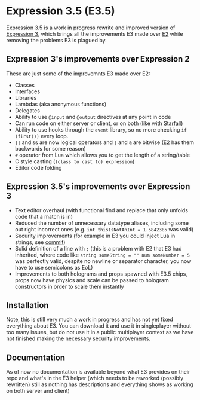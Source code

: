 # Expression 3.5 (E3.5)

Expression 3.5 is a work in progress rewrite and improved version of [Expression 3](https://github.com/Rusketh/ExpAdv3), which brings all the improvements E3 made over [E2](https://github.com/wiremod/wire/wiki/Expression-2) while removing the problems E3 is plagued by.  

## Expression 3's improvements over Expression 2
These are just some of the improvemnts E3 made over E2:  
* Classes
* Interfaces
* Libraries
* Lambdas (aka anonymous functions)
* Delegates
* Ability to use `@input` and `@output` directives at any point in code
* Can run code on either server or client, or on both (like with [Starfall](https://github.com/thegrb93/StarfallEx))
* Ability to use hooks through the `event` library, so no more checking `if (first())` every loop.
* `||` and `&&` are now logical operators and `|` and `&` are bitwise (E2 has them backwards for some reason)
* `#` operator from Lua which allows you to get the length of a string/table
* C style casting (`(class to cast to) expression`)
* Editor code folding

## Expression 3.5's improvements over Expression 3
* Text editor overhaul (with functional find and replace that only unfolds code that a match is in)
* Reduced the number of unnecessary datatype aliases, including some out right incorrect ones (e.g. `int thisIsNotAnInt = 1.5842385` was valid)
* Security improvements (for example in E3 you could inject Lua in strings, see [commit](https://github.com/100PXSquared/ExpAdv3/commit/1ad7d351d8af5d99f82bd7ce15c3a30ac1a0b229))
* Solid definition of a line with `;` (this is a problem with E2 that E3 had inherited, where code like `string someString = "" num someNumber = 5` was perfectly valid, despite no newline or separator character, you now have to use semicolons as EoL)
* Improvements to both holograms and props spawned with E3.5 chips, props now have physics and scale can be passed to hologram constructors in order to scale them instantly

## Installation
Note, this is still very much a work in progress and has not yet fixed everything about E3. You can download it and use it in singleplayer without too many issues, but do not use it in a public multiplayer context as we have not finished making the necessary security improvements.  

## Documentation
As of now no documentation is available beyond what E3 provides on their repo and what's in the E3 helper (which needs to be reworked (possibly rewritten) still as nothing has descriptions and everything shows as working on both server and client)

